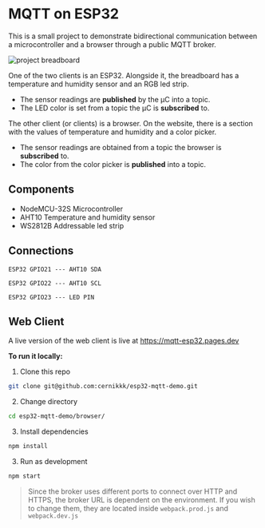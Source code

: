 # MQTT on ESP32

This is a small project to demonstrate bidirectional communication between a microcontroller and a browser through a public MQTT broker.

![project breadboard](https://i.imgur.com/gJe4f3k.jpg)

One of the two clients is an ESP32. Alongside it, the breadboard has a temperature and humidity sensor and an RGB led strip.
- The sensor readings are **published** by the μC into a topic.
- The LED color is set from a topic the μC is **subscribed** to.

The other client (or clients) is a browser. On the website, there is a section with the values of temperature and humidity and a color picker.
- The sensor readings are obtained from a topic the browser is **subscribed** to.
- The color from the color picker is **published** into a topic.

## Components
- NodeMCU-32S Microcontroller
- AHT10 Temperature and humidity sensor
- WS2812B Addressable led strip

## Connections
`ESP32 GPIO21 --- AHT10 SDA`

`ESP32 GPIO22 --- AHT10 SCL`

`ESP32 GPIO23 --- LED PIN`

## Web Client
A live version of the web client is live at https://mqtt-esp32.pages.dev

**To run it locally:**

1.  Clone this repo
```bash
git clone git@github.com:cernikkk/esp32-mqtt-demo.git
```

2. Change directory
```bash
cd esp32-mqtt-demo/browser/
```

3. Install dependencies
```bash
npm install
```

3. Run as development
```bash
npm start
```
> Since the broker uses different ports to connect over HTTP and HTTPS, the broker URL is dependent on the environment. If you wish to change them, they are located inside `webpack.prod.js` and `webpack.dev.js`
